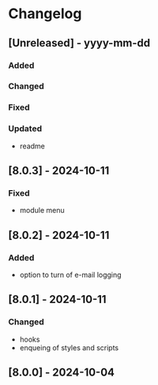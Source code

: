 # Changelog
## [Unreleased] - yyyy-mm-dd

### Added

### Changed

### Fixed

### Updated
- readme

## [8.0.3] - 2024-10-11


### Fixed
- module menu

## [8.0.2] - 2024-10-11


### Added
- option to turn of e-mail logging

## [8.0.1] - 2024-10-11


### Changed
- hooks
- enqueing of styles and scripts

## [8.0.0] - 2024-10-04
